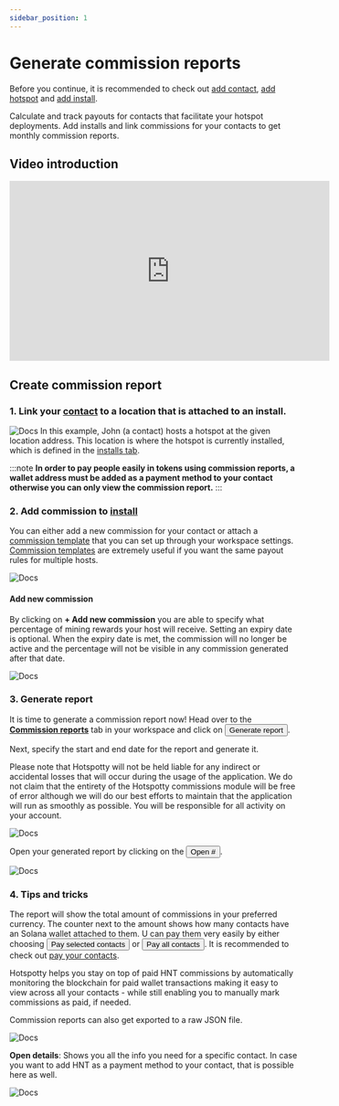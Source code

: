 ```yaml
---
sidebar_position: 1
---
```


# Generate commission reports

Before you continue, it is recommended to check out [add contact](../planning-and-optimizing/manage-contacts), [add hotspot](../visualize-and-understand/manage-hotspots) and [add install](../monitoring-and-managing/manage-installation-data).

Calculate and track payouts for contacts that facilitate your hotspot deployments. Add installs and link commissions for your contacts to get monthly commission reports.

## Video introduction

<div className="videoWrapper">
    <iframe width="560" height="315" src="https://www.loom.com/embed/6812d5c255f14dddbc9f4878e68efc64" title="Loom video player" frameBorder="0" allow="accelerometer; autoplay; clipboard-write; encrypted-media; gyroscope; picture-in-picture" allowFullScreen></iframe>
</div>

## Create commission report

### **1. Link your [contact](../planning-and-optimizing/manage-contacts) to a location that is attached to an install.**

![Docs](/img/workspace/commission-report.png)
In this example, John (a contact) hosts a hotspot at the given location address. This location is where the hotspot is currently installed, which is defined in the [installs tab](../monitoring-and-managing/manage-installation-data).

:::note
**In order to pay people easily in tokens using commission reports, a wallet address must be added as a payment method to your contact otherwise you can only view the commission report.**
:::

### **2. Add commission to [install](../monitoring-and-managing/manage-installation-data)**

You can either add a new commission for your contact or attach a [commission template](../monitoring-and-managing/settings#commission-templates) that you can set up through your workspace settings. [Commission templates](../monitoring-and-managing/settings#commission-templates) are extremely useful if you want the same payout rules for multiple hosts.

![Docs](/img/workspace/commission-report-2.png)

#### Add new commission

By clicking on **+ Add new commission** you are able to specify what percentage of mining rewards your host will receive. Setting an expiry date is optional. When the expiry date is met, the commission will no longer be active and the percentage will not be visible in any commission generated after that date.

![Docs](/img/workspace/commission-report-3.png)

### **3. Generate report**

It is time to generate a commission report now! Head over to the [**Commission reports**](https://app.hotspotty.net/workspace/commission-reports) tab in your workspace and click on <button className="hotspotty-button">Generate report</button>.

Next, specify the start and end date for the report and generate it.

Please note that Hotspotty will not be held liable for any indirect or accidental losses that will occur during the usage of the application. We do not claim that the entirety of the Hotspotty commissions module will be free of error although we will do our best efforts to maintain that the application will run as smoothly as possible. You will be responsible for all activity on your account.

![Docs](/img/workspace/commission-report-4.png)

Open your generated report by clicking on the <button className="hotspotty-button">Open #</button>.

![Docs](/img/workspace/commission-report-5.png)

### **4. Tips and tricks**

The report will show the total amount of commissions in your preferred currency. The counter next to the amount shows how many contacts have an Solana wallet attached to them. U can pay them very easily by either choosing <button className="hotspotty-button">Pay selected contacts</button> or <button className="hotspotty-button">Pay all contacts</button>. It is recommended to check out [pay your contacts](../payment-management/pay-your-contacts).

Hotspotty helps you stay on top of paid HNT commissions by automatically monitoring the blockchain for paid wallet transactions making it easy to view across all your contacts - while still enabling you to manually mark commissions as paid, if needed.

Commission reports can also get exported to a raw JSON file.

![Docs](/img/workspace/commission-report-6.png)

**Open details**: Shows you all the info you need for a specific contact. In case you want to add HNT as a payment method to your contact, that is possible here as well.

![Docs](/img/workspace/commission-report-7.png)
